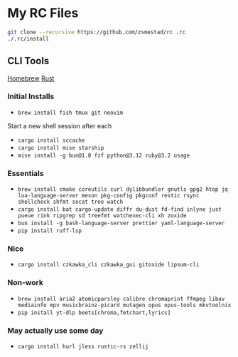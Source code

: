 # My RC Files

```bash
git clone --recursive https://github.com/zsmestad/rc .rc
./.rc/install
```

## CLI Tools

[Homebrew](https://brew.sh/)
[Rust](https://www.rust-lang.org/tools/install)

### Initial Installs

- `brew install fish tmux git neovim`

Start a new shell session after each

- `cargo install sccache`
- `cargo install mise starship`
- `mise install -g bun@1.0 fzf python@3.12 ruby@3.2 usage`

### Essentials

- `brew install cmake coreutils curl dylibbundler gnutls gpg2 htop jq lua-language-server meson pkg-config pkgconf restic rsync shellcheck shfmt socat tree watch`
- `cargo install bat cargo-update diffr du-dust fd-find inlyne just pueue rink ripgrep sd treefmt watchexec-cli xh zoxide`
- `bun install -g bash-language-server prettier yaml-language-server`
- `pip install ruff-lsp`

### Nice

- `cargo install czkawka_cli czkawka_gui gitoxide lipsum-cli`

### Non-work

- `brew install aria2 atomicparsley calibre chromaprint ffmpeg libav mediainfo mpv musicbrainz-picard mutagen opus opus-tools mkvtoolnix`
- `pip install yt-dlp beets[chroma,fetchart,lyrics]`

### May actually use some day

- `cargo install hurl jless rustic-rs zellij`
